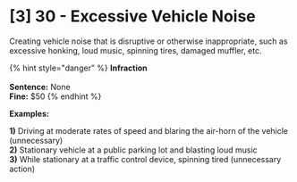 # \[3] 30 - Excessive Vehicle Noise

Creating vehicle noise that is disruptive or otherwise inappropriate, such as excessive honking, loud music, spinning tires, damaged muffler, etc.

{% hint style="danger" %}
**Infraction** \
\
**Sentence:** None\
**Fine:** $50
{% endhint %}

**Examples:**&#x20;

**1)** Driving at moderate rates of speed and blaring the air-horn of the vehicle (unnecessary) \
**2)** Stationary vehicle at a public parking lot and blasting loud music \
**3)** While stationary at a traffic control device, spinning tired (unnecessary action)&#x20;
